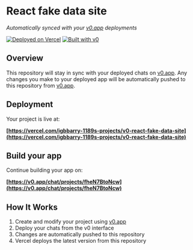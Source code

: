# React fake data site

*Automatically synced with your [v0.app](https://v0.app) deployments*

[![Deployed on Vercel](https://img.shields.io/badge/Deployed%20on-Vercel-black?style=for-the-badge&logo=vercel)](https://vercel.com/igbbarry-1189s-projects/v0-react-fake-data-site)
[![Built with v0](https://img.shields.io/badge/Built%20with-v0.app-black?style=for-the-badge)](https://v0.app/chat/projects/fheN7BtoNcw)

## Overview

This repository will stay in sync with your deployed chats on [v0.app](https://v0.app).
Any changes you make to your deployed app will be automatically pushed to this repository from [v0.app](https://v0.app).

## Deployment

Your project is live at:

**[https://vercel.com/igbbarry-1189s-projects/v0-react-fake-data-site](https://vercel.com/igbbarry-1189s-projects/v0-react-fake-data-site)**

## Build your app

Continue building your app on:

**[https://v0.app/chat/projects/fheN7BtoNcw](https://v0.app/chat/projects/fheN7BtoNcw)**

## How It Works

1. Create and modify your project using [v0.app](https://v0.app)
2. Deploy your chats from the v0 interface
3. Changes are automatically pushed to this repository
4. Vercel deploys the latest version from this repository
